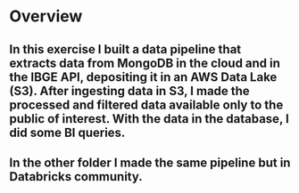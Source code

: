 # Overview

## In this exercise I built a data pipeline that extracts data from MongoDB in the cloud and in the IBGE API, depositing it in an AWS Data Lake (S3). After ingesting data in S3, I made the processed and filtered data available only to the public of interest. With the data in the database, I did some BI queries.
## In the other folder I made the same pipeline but in Databricks community. 
